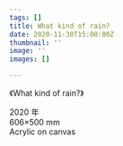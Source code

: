 ```yaml
---
tags: []
title: What kind of rain?
date: 2020-11-30T15:00:00Z
thumbnail: ''
image: ''
images: []

---
```

《What kind of rain?》

2020 年  
606×500 mm  
Acrylic on canvas